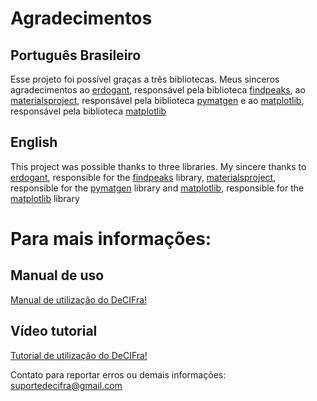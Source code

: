 # Agradecimentos
## Português Brasileiro
Esse projeto foi possível graças a três bibliotecas. Meus sinceros agradecimentos ao [erdogant](https://github.com/erdogant), responsável pela biblioteca [findpeaks](https://github.com/erdogant/findpeaks), ao [materialsproject](https://github.com/materialsproject), responsável pela biblioteca [pymatgen](https://github.com/materialsproject/pymatgen) e ao [matplotlib](https://github.com/matplotlib), responsável pela biblioteca [matplotlib](https://github.com/matplotlib/matplotlib) 
## English
This project was possible thanks to three libraries. My sincere thanks to [erdogant](https://github.com/erdogant), responsible for the [findpeaks](https://github.com/erdogant/findpeaks) library, [materialsproject](https://github.com/materialsproject), responsible for the [pymatgen](https://github.com/materialsproject/pymatgen) library and [matplotlib](https://github.com/matplotlib), responsible for the [matplotlib](https://github.com/matplotlib/matplotlib) library
# Para mais informações:
## Manual de uso
[Manual de utilização do DeCIFra!](https://sites.google.com/view/manual-uso-decifra)
## Vídeo tutorial
[Tutorial de utilização do DeCIFra!](https://youtu.be/_w_avgOszm0)

Contato para reportar erros ou demais informações: [suportedecifra@gmail.com](mailto:decifrasuporte@gmail.com)